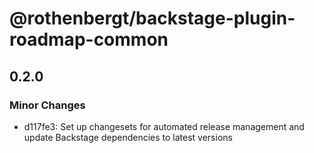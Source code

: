 # @rothenbergt/backstage-plugin-roadmap-common

## 0.2.0

### Minor Changes

- d117fe3: Set up changesets for automated release management and update Backstage dependencies to latest versions
